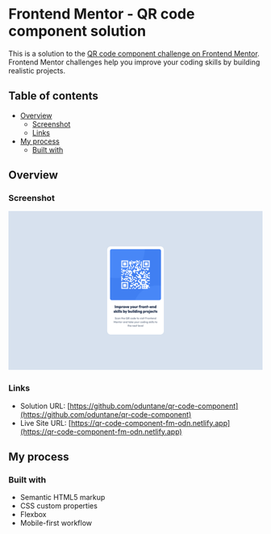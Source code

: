 # Frontend Mentor - QR code component solution

This is a solution to the [QR code component challenge on Frontend Mentor](https://www.frontendmentor.io/challenges/qr-code-component-iux_sIO_H). Frontend Mentor challenges help you improve your coding skills by building realistic projects.

## Table of contents

- [Overview](#overview)
    - [Screenshot](#screenshot)
    - [Links](#links)
- [My process](#my-process)
    - [Built with](#built-with)

## Overview

### Screenshot

![](./screenshot.png)

### Links

- Solution URL: [https://github.com/oduntane/qr-code-component](https://github.com/oduntane/qr-code-component)
- Live Site URL: [https://qr-code-component-fm-odn.netlify.app](https://qr-code-component-fm-odn.netlify.app)

## My process

### Built with

- Semantic HTML5 markup
- CSS custom properties
- Flexbox
- Mobile-first workflow
